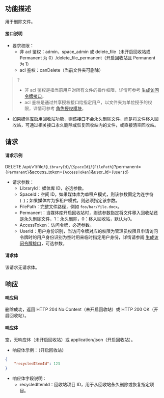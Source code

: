 ## 功能描述

用于删除文件。

#### 接口说明

- 要求权限：
    - 非 acl 鉴权：admin、space_admin 或 delete_file（未开启回收站或 Permanent 为 0）/delete_file_permanent（开启回收站且 Permanent 为 1）
    - acl 鉴权：canDelete（当前文件夹可删除）
>?
> - 非 acl 鉴权是指当前用户对所有文件的操作权限，详情可参考 [生成访问令牌接口](https://cloud.tencent.com/document/product/1339/71159)。
> - acl 鉴权是通过共享授权接口给指定用户，以文件夹为单位授予的权限，详情可参考 [角色授权模块](https://cloud.tencent.com/document/product/1339/71014)。
>
- 如果媒体库启用回收站功能，则该接口不会永久删除文件，而是将文件移入回收站，可通过相关接口永久删除或恢复回收站内的文件，或直接清空回收站。

## 请求

#### 请求示例  

DELETE /api/v1/file/`{LibraryId}`/`{SpaceId}`/`{FilePath}`?permanent=`{Permanent}`&access_token=`{AccessToken}`&user_id=`{UserId}`

- 请求参数：
    - LibraryId：媒体库 ID，必选参数。
    - SpaceId：空间 ID，如果媒体库为单租户模式，则该参数固定为连字符(`-`)；如果媒体库为多租户模式，则必须指定该参数。
    - FilePath：完整文件路径，例如 `foo/bar/file.docx`。
    - Permanent：当媒体库开启回收站时，则该参数指定将文件移入回收站还是永久删除文件，1：永久删除，0：移入回收站，默认为0。
    - AccessToken：访问令牌，必选参数。
    - UserId：用户身份识别，当访问令牌对应的权限为管理员权限且申请访问令牌时的用户身份识别为空时用来临时指定用户身份，详情请参阅 [生成访问令牌接口](https://cloud.tencent.com/document/product/1339/71159)，可选参数。

#### 请求体

该请求无请求体。

## 响应

#### 响应码

删除成功，返回 HTTP 204 No Content（未开启回收站）或 HTTP 200 OK（开启回收站）。

#### 响应体

空，无响应体（未开启回收站）或 application/json（开启回收站）。

- 响应体示例：（开启回收站）

```json
{
    "recycledItemId": 123
}
```

- 响应体字段说明：
    - recycledItemId：回收站项目 ID，用于从回收站永久删除或恢复指定项目。
